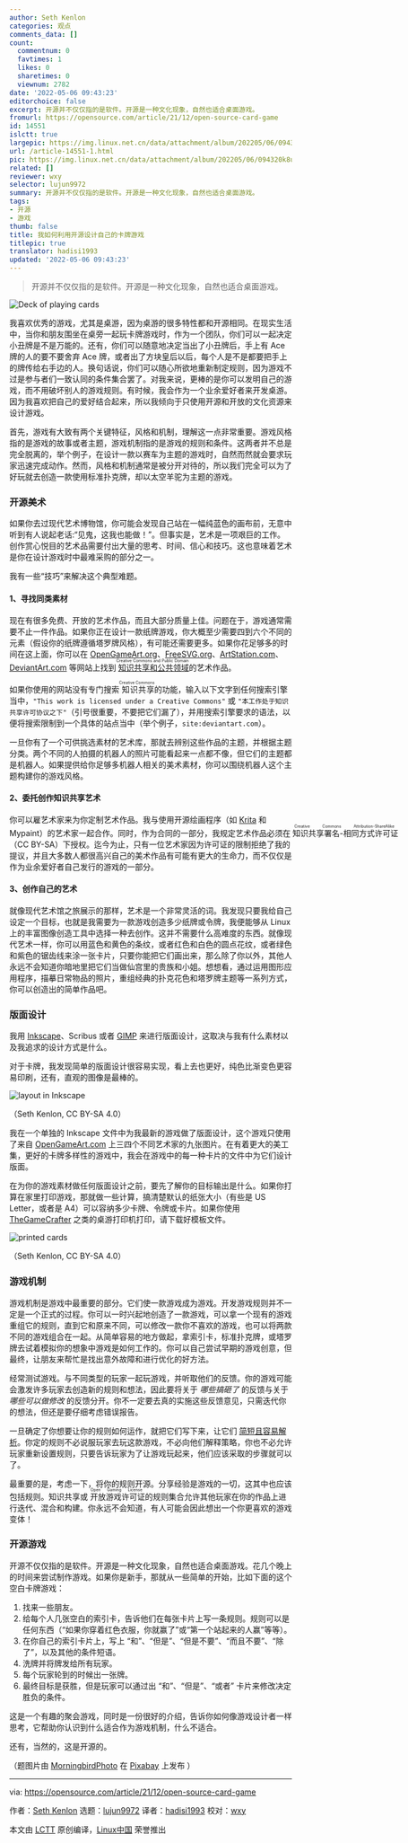 ```yaml
---
author: Seth Kenlon
categories: 观点
comments_data: []
count:
  commentnum: 0
  favtimes: 1
  likes: 0
  sharetimes: 0
  viewnum: 2782
date: '2022-05-06 09:43:23'
editorchoice: false
excerpt: 开源并不仅仅指的是软件。开源是一种文化现象，自然也适合桌面游戏。
fromurl: https://opensource.com/article/21/12/open-source-card-game
id: 14551
islctt: true
largepic: https://img.linux.net.cn/data/attachment/album/202205/06/094320k8uug3i84pg8u0w2.jpg
url: /article-14551-1.html
pic: https://img.linux.net.cn/data/attachment/album/202205/06/094320k8uug3i84pg8u0w2.jpg.thumb.jpg
related: []
reviewer: wxy
selector: lujun9972
summary: 开源并不仅仅指的是软件。开源是一种文化现象，自然也适合桌面游戏。
tags:
- 开源
- 游戏
thumb: false
title: 我如何利用开源设计自己的卡牌游戏
titlepic: true
translator: hadisi1993
updated: '2022-05-06 09:43:23'
---
```



> 
> 开源并不仅仅指的是软件。开源是一种文化现象，自然也适合桌面游戏。
> 
> 
> 


![](/data/attachment/album/202205/06/094320k8uug3i84pg8u0w2.jpg "Deck of playing cards")


我喜欢优秀的游戏，尤其是桌游，因为桌游的很多特性都和开源相同。在现实生活中，当你和朋友围坐在桌旁一起玩卡牌游戏时，作为一个团队，你们可以一起决定小丑牌是不是万能的。还有，你们可以随意地决定当出了小丑牌后，手上有 Ace 牌的人的要不要舍弃 Ace 牌，或者出了方块皇后以后，每个人是不是都要把手上的牌传给右手边的人。换句话说，你们可以随心所欲地重新制定规则，因为游戏不过是参与者们一致认同的条件集合罢了。对我来说，更棒的是你可以发明自己的游戏，而不用破坏别人的游戏规则。有时候，我会作为一个业余爱好者来开发桌游。因为我喜欢把自己的爱好结合起来，所以我倾向于只使用开源和开放的文化资源来设计游戏。


首先，游戏有大致有两个关键特征，风格和机制，理解这一点非常重要。游戏风格指的是游戏的故事或者主题，游戏机制指的是游戏的规则和条件。这两者并不总是完全脱离的，举个例子，在设计一款以赛车为主题的游戏时，自然而然就会要求玩家迅速完成动作。然而，风格和机制通常是被分开对待的，所以我们完全可以为了好玩就去创造一款使用标准扑克牌，却以太空羊驼为主题的游戏。


### 开源美术


如果你去过现代艺术博物馆，你可能会发现自己站在一幅纯蓝色的画布前，无意中听到有人说起老话:“见鬼，这我也能做！”。但事实是，艺术是一项艰巨的工作。创作赏心悦目的艺术品需要付出大量的思考、时间、信心和技巧。这也意味着艺术是你在设计游戏时中最难采购的部分之一。


我有一些“技巧”来解决这个典型难题。


#### 1、寻找同类素材


现在有很多免费、开放的艺术作品，而且大部分质量上佳。问题在于，游戏通常需要不止一件作品。如果你正在设计一款纸牌游戏，你大概至少需要四到六个不同的元素（假设你的纸牌遵循塔罗牌风格），有可能还需要更多。如果你花足够多的时间在这上面，你可以在 [OpenGameArt.org](https://opensource.com/article/21/12/opengameart.org/)、[FreeSVG.org](http://freesvg.org)、[ArtStation.com](http://artstation.com)、[DeviantArt.com](http://deviantart.com) 等网站上找到<ruby> <a href="https://opensource.com/article/20/1/what-creative-commons">  知识共享和公共领域 </a> <rt>  Creative Commons and Public Domain </rt></ruby>的艺术作品。


如果你使用的网站没有专门搜索<ruby> 知识共享 <rt>  Creative Commons </rt></ruby>的功能，输入以下文字到任何搜索引擎当中，`"This work is licensed under a Creative Commons"` 或 `"本工作处于知识共享许可协议之下"`（引号很重要，不要把它们漏了），并用搜索引擎要求的语法，以便将搜索限制到一个具体的站点当中（举个例子，`site:deviantart.com`）。


一旦你有了一个可供挑选素材的艺术库，那就去辨别这些作品的主题，并根据主题分类。两个不同的人拍摄的机器人的照片可能看起来一点都不像，但它们的主题都是机器人。如果提供给你足够多机器人相关的美术素材，你可以围绕机器人这个主题构建你的游戏风格。


#### 2、委托创作知识共享艺术


你可以雇艺术家来为你定制艺术作品。我与使用开源绘画程序（如 [Krita](https://opensource.com/article/21/12/krita-digital-paint) 和 Mypaint）的艺术家一起合作。同时，作为合同的一部分，我规定艺术作品必须在<ruby> 知识共享署名-相同方式许可证 <rt>  Creative Commons Attribution-ShareAlike </rt></ruby>（CC BY-SA）下授权。迄今为止，只有一位艺术家因为许可证的限制拒绝了我的提议，并且大多数人都很高兴自己的美术作品有可能有更大的生命力，而不仅仅是作为业余爱好者自己发行的游戏的一部分。


#### 3、创作自己的艺术


就像现代艺术馆之旅展示的那样，艺术是一个非常灵活的词。我发现只要我给自己设定一个目标，也就是我需要为一款游戏创造多少纸牌或令牌，我便能够从 Linux 上的丰富图像创造工具中选择一种去创作。这并不需要什么高难度的东西。就像现代艺术一样，你可以用蓝色和黄色的条纹，或者红色和白色的圆点花纹，或者绿色和紫色的锯齿线来涂一张卡片，只要你能把它们画出来，那么除了你以外，其他人永远不会知道你暗地里把它们当做仙宫里的贵族和小姐。想想看，通过运用图形应用程序，描摹日常物品的照片，重组经典的扑克花色和塔罗牌主题等一系列方式，你可以创造出的简单作品吧。


### 版面设计


我用 [Inkscape](https://opensource.com/article/21/12/linux-draw-inkscape)、Scribus 或者 [GIMP](https://opensource.com/content/cheat-sheet-gimp) 来进行版面设计，这取决与我有什么素材以及我追求的设计方式是什么。


对于卡牌，我发现简单的版面设计很容易实现，看上去也更好，纯色比渐变色更容易印刷，还有，直观的图像是最棒的。


![layout in Inkscape](/data/attachment/album/202205/06/094324rsy65cw3nb8c5wby.jpg "Layout in Inkscape")


（Seth Kenlon, CC BY-SA 4.0）


我在一个单独的 Inkscape 文件中为我最新的游戏做了版面设计，这个游戏只使用了来自 [OpenGameArt.com](http://OpenGameArt.com) 上三四个不同艺术家的九张图片。在有着更大的美工集，更好的卡牌多样性的游戏中，我会在游戏中的每一种卡片的文件中为它们设计版面。


在为你的游戏素材做任何版面设计之前，要先了解你的目标输出是什么。如果你打算在家里打印游戏，那就做一些计算，搞清楚默认的纸张大小（有些是 US Letter，或者是 A4）可以容纳多少卡牌、令牌或卡片。如果你使用 [TheGameCrafter](https://www.thegamecrafter.com/) 之类的桌游打印机打印，请下载好模板文件。


![printed cards](/data/attachment/album/202205/06/094324vpv999hj0994twdu.jpg "Printed cards")


（Seth Kenlon, CC BY-SA 4.0）


### 游戏机制


游戏机制是游戏中最重要的部分。它们使一款游戏成为游戏。开发游戏规则并不一定是一个正式的过程。你可以一时兴起地创造了一款游戏，可以拿一个现有的游戏重组它的规则，直到它和原来不同，可以修改一款你不喜欢的游戏，也可以将两款不同的游戏组合在一起。从简单容易的地方做起，拿索引卡，标准扑克牌，或塔罗牌去试着模拟你的想象中游戏是如何工作的。你可以自己尝试早期的游戏创意，但最终，让朋友来帮忙是找出意外故障和进行优化的好方法。


经常测试游戏。与不同类型的玩家一起玩游戏，并听取他们的反馈。你的游戏可能会激发许多玩家去创造新的规则和想法，因此要将关于 *哪些搞砸了* 的反馈与关于 *哪些可以做修改* 的反馈分开。你不一定要去真的实施这些反馈意见，只需迭代你的想法，但还是要仔细考虑错误报告。


一旦确定了你想要让你的规则如何运作，就把它们写下来，让它们 [简短且容易解析](https://opensource.com/life/16/11/software-documentation-tabletop-gaming)。你定的规则不必说服玩家去玩这款游戏，不必向他们解释策略，你也不必允许玩家重新设置规则，只要告诉玩家为了让游戏玩起来，他们应该采取的步骤就可以了。


最重要的是，考虑一下，将你的规则开源。分享经验是游戏的一切，这其中也应该包括规则。知识共享或<ruby> 开放游戏许可证 <rt>  Open Gaming License </rt></ruby>的规则集合允许其他玩家在你的作品上进行迭代、混合和构建。你永远不会知道，有人可能会因此想出一个你更喜欢的游戏变体！


### 开源游戏


开源不仅仅指的是软件。开源是一种文化现象，自然也适合桌面游戏。花几个晚上的时间来尝试制作游戏。如果你是新手，那就从一些简单的开始，比如下面的这个空白卡牌游戏：


1. 找来一些朋友。
2. 给每个人几张空白的索引卡，告诉他们在每张卡片上写一条规则。规则可以是任何东西（“如果你穿着红色衣服，你就赢了”或“第一个站起来的人赢”等等）。
3. 在你自己的索引卡片上，写上 “和”、“但是”、“但是不要”、“而且不要”、“除了”，以及其他的条件短语。
4. 洗牌并将牌发给所有玩家。
5. 每个玩家轮到的时候出一张牌。
6. 最终目标是获胜，但是玩家可以通过出 “和”、“但是”、“或者” 卡片来修改决定胜负的条件。


这是一个有趣的聚会游戏，同时是一份很好的介绍，告诉你如何像游戏设计者一样思考，它帮助你认识到什么适合作为游戏机制，什么不适合。


还有，当然的，这是开源的。


（题图片由 [MorningbirdPhoto](https://pixabay.com/zh/users/morningbirdphoto-129488/?utm_source=link-attribution&utm_medium=referral&utm_campaign=image&utm_content=529586) 在 [Pixabay](https://pixabay.com/zh/?utm_source=link-attribution&utm_medium=referral&utm_campaign=image&utm_content=529586) 上发布 ）




---


via: <https://opensource.com/article/21/12/open-source-card-game>


作者：[Seth Kenlon](https://opensource.com/users/seth) 选题：[lujun9972](https://github.com/lujun9972) 译者：[hadisi1993](https://github.com/hadisi1993) 校对：[wxy](https://github.com/wxy)


本文由 [LCTT](https://github.com/LCTT/TranslateProject) 原创编译，[Linux中国](https://linux.cn/) 荣誉推出